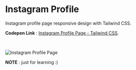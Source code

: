 # Instagram Profile
Instagram profile page responsive design with Tailwind CSS.

**Codepen Link** : [Instagram Profile Page - Tailwind CSS](https://codepen.io/BhupinderS/full/ZEbZemy).

<br>

![Instagram Profile Page](https://github.com/bhupindersingh007/instagram-profile/assets/63149405/6e6884aa-f952-4b42-8027-dcc6f9af92b7)

**NOTE** : just for learning :)

